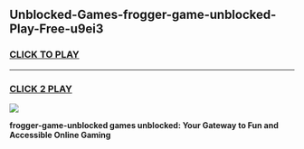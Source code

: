 
## Unblocked-Games-frogger-game-unblocked-Play-Free-u9ei3
<h3>
<a href="https://premium76.site?title=frogger-game-unblocked&ref=10A">CLICK TO PLAY</a></h3>
<hr>

<h3>
<a href="https://premium76.site?title=frogger-game-unblocked&ref=10A">CLICK 2 PLAY</a>
  
</h3>

<a href="https://premium76.site?title=frogger-game-unblocked&ref=10A"><img src="https://clearcache.store/games.png"></a>


**frogger-game-unblocked games unblocked: Your Gateway to Fun and Accessible Online Gaming**
